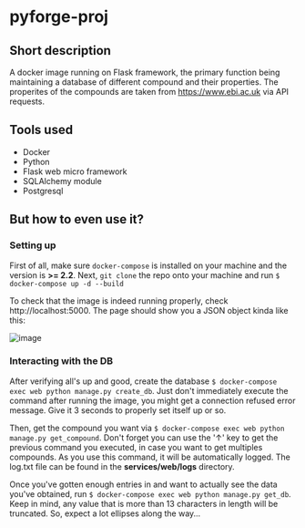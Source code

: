 # pyforge-proj
## Short description
A docker image running on Flask framework, the primary function being maintaining a database of different compound and their properties. The properites of the compounds are taken from https://www.ebi.ac.uk via API requests.
## Tools used
* Docker
* Python
* Flask web micro framework
* SQLAlchemy module
* Postgresql
## But how to even use it?
### Setting up
First of all, make sure `docker-compose` is installed on your machine and the version is **>= 2.2**. Next, `git clone` the repo onto your machine and run 
`$ docker-compose up -d --build`

To check that the image is indeed running properly, check http://localhost:5000. The page should show you a JSON object kinda like this:

![image](https://user-images.githubusercontent.com/12386519/177014368-750ac905-008d-4516-8d3a-68ad1bdcf5a2.png)
### Interacting with the DB
After verifying all's up and good, create the database 
`$ docker-compose exec web python manage.py create_db`.
Just don't immediately execute the command after running the image, you might get a connection refused error message. Give it 3 seconds to properly set itself up or so.

Then, get the compound you want via 
`$ docker-compose exec web python manage.py get_compound`. 
Don't forget you can use the '↑' key to get the previous command you executed, in case you want to get multiples compounds.
As you use this command, it will be automatically logged. The log.txt file can be found in the **services/web/logs** directory.

Once you've gotten enough entries in and want to actually see the data you've obtained, run
`$ docker-compose exec web python manage.py get_db`. 
Keep in mind, any value that is more than 13 characters in length will be truncated. So, expect a lot ellipses along the way...

